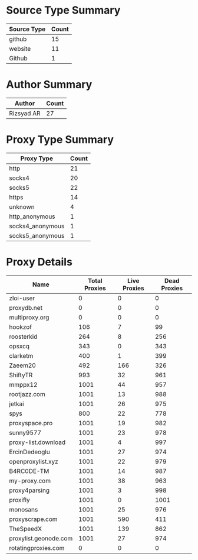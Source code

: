 # Source Type Summary

| Source Type | Count |
|-------------|-------|
| github | 15 |
| website | 11 |
| Github | 1 |


# Author Summary

| Author | Count |
|--------|-------|
| Rizsyad AR | 27 |


# Proxy Type Summary

| Proxy Type | Count |
|------------|-------|
| http | 21 |
| socks4 | 20 |
| socks5 | 22 |
| https | 14 |
| unknown | 4 |
| http_anonymous | 1 |
| socks4_anonymous | 1 |
| socks5_anonymous | 1 |


# Proxy Details

| Name | Total Proxies | Live Proxies | Dead Proxies |
|------|---------------|--------------|---------------|
| zloi-user | 0 | 0 | 0 |
| proxydb.net | 0 | 0 | 0 |
| multiproxy.org | 0 | 0 | 0 |
| hookzof | 106 | 7 | 99 |
| roosterkid | 264 | 8 | 256 |
| opsxcq | 343 | 0 | 343 |
| clarketm | 400 | 1 | 399 |
| Zaeem20 | 492 | 166 | 326 |
| ShiftyTR | 993 | 32 | 961 |
| mmppx12 | 1001 | 44 | 957 |
| rootjazz.com | 1001 | 13 | 988 |
| jetkai | 1001 | 26 | 975 |
| spys | 800 | 22 | 778 |
| proxyspace.pro | 1001 | 19 | 982 |
| sunny9577 | 1001 | 23 | 978 |
| proxy-list.download | 1001 | 4 | 997 |
| ErcinDedeoglu | 1001 | 27 | 974 |
| openproxylist.xyz | 1001 | 22 | 979 |
| B4RC0DE-TM | 1001 | 14 | 987 |
| my-proxy.com | 1001 | 38 | 963 |
| proxy4parsing | 1001 | 3 | 998 |
| proxifly | 1001 | 0 | 1001 |
| monosans | 1001 | 25 | 976 |
| proxyscrape.com | 1001 | 590 | 411 |
| TheSpeedX | 1001 | 139 | 862 |
| proxylist.geonode.com | 1001 | 27 | 974 |
| rotatingproxies.com | 0 | 0 | 0 |
